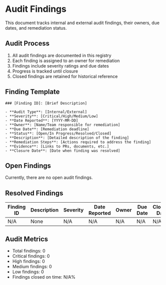 # Audit Findings

This document tracks internal and external audit findings, their owners, due dates, and remediation status.

## Audit Process

1. All audit findings are documented in this registry
2. Each finding is assigned to an owner for remediation
3. Findings include severity ratings and due dates
4. Progress is tracked until closure
5. Closed findings are retained for historical reference

## Finding Template

```
### [Finding ID]: [Brief Description]

- **Audit Type**: [Internal/External]
- **Severity**: [Critical/High/Medium/Low]
- **Date Reported**: [YYYY-MM-DD]
- **Owner**: [Name/Team responsible for remediation]
- **Due Date**: [Remediation deadline]
- **Status**: [Open/In Progress/Resolved/Closed]
- **Description**: [Detailed description of the finding]
- **Remediation Steps**: [Actions required to address the finding]
- **Evidence**: [Links to PRs, documents, etc.]
- **Closure Date**: [Date when finding was resolved]
```

## Open Findings

Currently, there are no open audit findings.

## Resolved Findings

| Finding ID | Description | Severity | Date Reported | Owner | Due Date | Closure Date | Status |
|------------|-------------|----------|---------------|-------|----------|--------------|--------|
| N/A | None | N/A | N/A | N/A | N/A | N/A | N/A |

## Audit Metrics

- Total findings: 0
- Critical findings: 0
- High findings: 0
- Medium findings: 0
- Low findings: 0
- Findings closed on time: N/A%